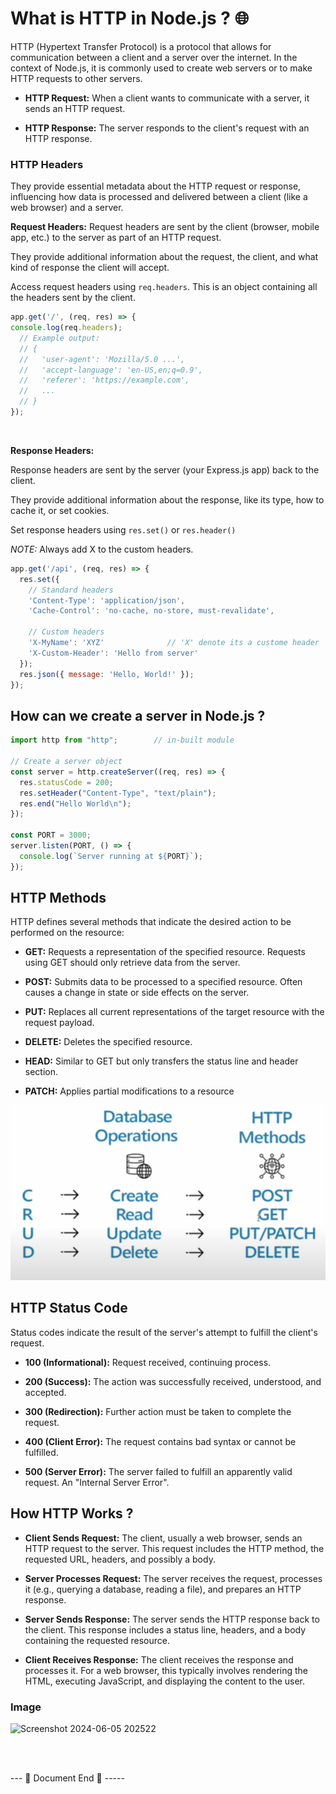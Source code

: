 # What is HTTP in Node.js ? 🌐

HTTP (Hypertext Transfer Protocol) is a protocol that allows for communication between a client and a server over the internet. In the context of Node.js, it is commonly used to create web servers or to make HTTP requests to other servers.

- **HTTP Request:** When a client wants to communicate with a server, it sends an HTTP request.

- **HTTP Response:** The server responds to the client's request with an HTTP response.


### HTTP Headers

They provide essential metadata about the HTTP request or response, influencing how data is processed and delivered between a client (like a web browser) and a server.

**Request Headers:**
Request headers are sent by the client (browser, mobile app, etc.) to the server as part of an HTTP request.

They provide additional information about the request, the client, and what kind of response the client will accept.

Access request headers using `req.headers`. This is an object containing all the headers sent by the client.

```javascript
app.get('/', (req, res) => {
console.log(req.headers);
  // Example output:
  // {
  //   'user-agent': 'Mozilla/5.0 ...',
  //   'accept-language': 'en-US,en;q=0.9',
  //   'referer': 'https://example.com',
  //   ...
  // }
});
```

<br>

**Response Headers:**

Response headers are sent by the server (your Express.js app) back to the client.

They provide additional information about the response, like its type, how to cache it, or set cookies.

Set response headers using `res.set()` or `res.header()`

*NOTE:* Always add X to the custom headers.

```javascript
app.get('/api', (req, res) => {
  res.set({
    // Standard headers
    'Content-Type': 'application/json',
    'Cache-Control': 'no-cache, no-store, must-revalidate',

    // Custom headers
    'X-MyName': 'XYZ'              // 'X' denote its a custome header
    'X-Custom-Header': 'Hello from server'
  });
  res.json({ message: 'Hello, World!' });
});
```

## How can we create a server in Node.js ?

```javascript
import http from "http";        // in-built module

// Create a server object
const server = http.createServer((req, res) => {
  res.statusCode = 200;
  res.setHeader("Content-Type", "text/plain");
  res.end("Hello World\n");
});

const PORT = 3000;
server.listen(PORT, () => {
  console.log(`Server running at ${PORT}`);
});
```

## HTTP Methods

HTTP defines several methods that indicate the desired action to be performed on the resource:

- **GET:** Requests a representation of the specified resource. Requests using GET should only retrieve data from the server.

- **POST:** Submits data to be processed to a specified resource. Often causes a change in state or side effects on the server.

- **PUT:** Replaces all current representations of the target resource with the request payload.

- **DELETE:** Deletes the specified resource.

- **HEAD:** Similar to GET but only transfers the status line and header section.

- **PATCH:** Applies partial modifications to a resource

<p align="center">
<img src="../public/CRUD.png" alt="CRUD">
</p>


## HTTP Status Code
Status codes indicate the result of the server's attempt to fulfill the client's request.

- **100 (Informational):** Request received, continuing process.

- **200 (Success):** The action was successfully received, understood, and accepted.

- **300 (Redirection):** Further action must be taken to complete the request.

- **400 (Client Error):** The request contains bad syntax or cannot be fulfilled.

- **500 (Server Error):** The server failed to fulfill an apparently valid request. An "Internal Server Error".


## How HTTP Works ?

- **Client Sends Request:** The client, usually a web browser, sends an HTTP request to the server. This request includes the HTTP method, the requested URL, headers, and possibly a body.

- **Server Processes Request:** The server receives the request, processes it (e.g., querying a database, reading a file), and prepares an HTTP response.

- **Server Sends Response:** The server sends the HTTP response back to the client. This response includes a status line, headers, and a body containing the requested resource.

- **Client Receives Response:** The client receives the response and processes it. For a web browser, this typically involves rendering the HTML, executing JavaScript, and displaying the content to the user.

### Image
![Screenshot 2024-06-05 202522](https://github.com/Manendrav/ALL-Notes/assets/142565220/b9a9a7f4-95e5-4020-bb5b-20979650e1e8)


<br>
<br>

--- 📄 Document End 🎉 -----
